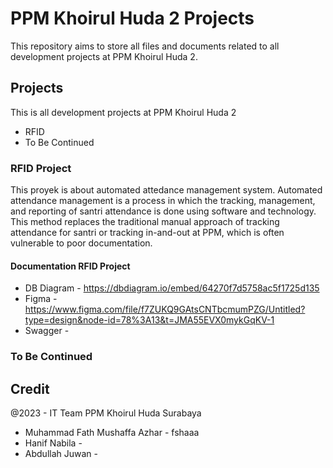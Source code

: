 # PPM Khoirul Huda 2 Projects

This repository aims to store all files and documents related to all development projects at PPM Khoirul Huda 2.

## Projects
This is all development projects at PPM Khoirul Huda 2
 - RFID 
 - To Be Continued 

### RFID Project
This proyek is about automated attedance management system.
Automated attendance management is a process in which the tracking, management, and reporting of santri attendance is done using 
software and technology. This method replaces the traditional manual approach of tracking attendance for santri or tracking 
in-and-out at PPM, which is often vulnerable to poor documentation.
#### Documentation RFID Project
 - DB Diagram - https://dbdiagram.io/embed/64270f7d5758ac5f1725d135
 - Figma - https://www.figma.com/file/f7ZUKQ9GAtsCNTbcmumPZG/Untitled?type=design&node-id=78%3A13&t=JMA55EVX0mykGqKV-1
 - Swagger - 


### To Be Continued

## Credit
@2023 - IT Team PPM Khoirul Huda Surabaya
 - Muhammad Fath Mushaffa Azhar - fshaaa
 - Hanif Nabila -
 - Abdullah Juwan -
